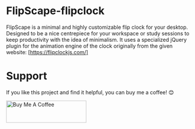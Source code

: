 # FlipScape-flipclock
FlipScape is a minimal and highly customizable flip clock for your desktop. Designed to be a nice centrepiece for your workspace or study sessions to keep productivity with the idea of minimalism. It uses a specialized jQuery plugin for the animation engine of the clock originally from the given website: [https://flipclockjs.com/]

# Support
If you like this project and find it helpful, you can buy me a coffee! 😊

<a href="https://www.buymeacoffee.com/LostOwl02">
  <img src="https://cdn.buymeacoffee.com/buttons/v2/default-yellow.png" alt="Buy Me A Coffee" style="height: 60px !important;width: 217px !important;" >
</a>
